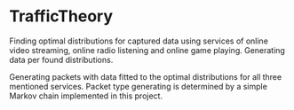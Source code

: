 # TrafficTheory
 Finding optimal distributions for captured data using services of online video streaming, 
 online radio listening and online game playing. Generating data per found distributions.
 
 Generating packets with data fitted to the optimal distributions for all three mentioned services.
 Packet type generating is determined by a simple Markov chain implemented in this project.
